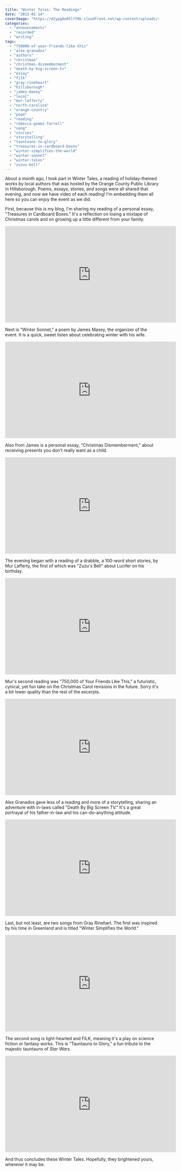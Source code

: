```yaml
---
title: "Winter Tales: The Readings"
date: "2013-01-14"
coverImage: "https://d2ypg8o05lff0b.cloudfront.net/wp-content/uploads/sites/3/2012/10/WinterTales2.png" 
categories: 
  - "announcements"
  - "recorded"
  - "writing"
tags: 
  - "750000-of-your-friends-like-this"
  - "alex-granados"
  - "authors"
  - "christmas"
  - "christmas-dismemberment"
  - "death-by-big-screen-tv"
  - "essay"
  - "filk"
  - "gray-rineheart"
  - "hillsborough"
  - "james-maxey"
  - "local"
  - "mur-lafferty"
  - "north-carolina"
  - "orange-country"
  - "poem"
  - "reading"
  - "rebecca-gomez-farrell"
  - "song"
  - "stories"
  - "storytelling"
  - "tauntauns-to-glory"
  - "treasures-in-cardboard-boxes"
  - "winter-simplifies-the-world"
  - "winter-sonnet"
  - "winter-tales"
  - "zuzus-bell"
---
```


About a month ago, I took part in Winter Tales, a reading of holiday-themed works by local authors that was hosted by the Orange County Public Library in Hillsborough. Poems, essays, stories, and songs were all shared that evening, and now we have video of each reading! I'm embedding them all here so you can enjoy the event as we did.

First, because this is my blog, I'm sharing my reading of a personal essay, "Treasures in Cardboard Boxes." It's a reflection on losing a mixtape of Christmas carols and on growing up a little different from your family.

<iframe width="560" height="315" src="https://www.youtube.com/embed/RASxC6VbDnw?si=CO6J4Y0S5aTDLXsa" title="YouTube video player" frameborder="0" allow="accelerometer; autoplay; clipboard-write; encrypted-media; gyroscope; picture-in-picture; web-share" referrerpolicy="strict-origin-when-cross-origin" allowfullscreen></iframe>

Next is "Winter Sonnet," a poem by James Maxey, the organizer of the event. It is a quick, sweet listen about celebrating winter with his wife.

<iframe width="560" height="315" src="https://www.youtube.com/embed/0n8d_4kxufM?si=g-Zg8vEKQVbISbFy" title="YouTube video player" frameborder="0" allow="accelerometer; autoplay; clipboard-write; encrypted-media; gyroscope; picture-in-picture; web-share" referrerpolicy="strict-origin-when-cross-origin" allowfullscreen></iframe>

Also from James is a personal essay, "Christmas Dismemberment," about receiving presents you don't really want as a child.

<iframe width="560" height="315" src="https://www.youtube.com/embed/JyMesp5iZxM?si=dOF0pKGaNaHz3ZXs" title="YouTube video player" frameborder="0" allow="accelerometer; autoplay; clipboard-write; encrypted-media; gyroscope; picture-in-picture; web-share" referrerpolicy="strict-origin-when-cross-origin" allowfullscreen></iframe>

The evening began with a reading of a drabble, a 100-word short stories, by Mur Lafferty, the first of which was "Zuzu's Bell" about Lucifer on his birthday.

<iframe width="560" height="315" src="https://www.youtube.com/embed/FvO5Xr4mYWY?si=8NGEd6geO-xk3EDQ" title="YouTube video player" frameborder="0" allow="accelerometer; autoplay; clipboard-write; encrypted-media; gyroscope; picture-in-picture; web-share" referrerpolicy="strict-origin-when-cross-origin" allowfullscreen></iframe>

Mur's second reading was "750,000 of Your Friends Like This," a futuristic, cynical, yet fun take on the Christmas Carol revisions in the future. Sorry it's a bit lower quality than the rest of the excerpts.

<iframe width="560" height="315" src="https://www.youtube.com/embed/rXQn3qydFhU?si=kcGWLSLq3NOwEgc2" title="YouTube video player" frameborder="0" allow="accelerometer; autoplay; clipboard-write; encrypted-media; gyroscope; picture-in-picture; web-share" referrerpolicy="strict-origin-when-cross-origin" allowfullscreen></iframe>

Alex Granados gave less of a reading and more of a storytelling, sharing an adventure with in-laws called "Death By Big Screen TV." It's a great portrayal of his father-in-law and his can-do-anything attitude.

<iframe width="560" height="315" src="https://www.youtube.com/embed/DWLtPhQDqq4?si=K2ZDx6oNmi4adqRh" title="YouTube video player" frameborder="0" allow="accelerometer; autoplay; clipboard-write; encrypted-media; gyroscope; picture-in-picture; web-share" referrerpolicy="strict-origin-when-cross-origin" allowfullscreen></iframe>

Last, but not least, are two songs from Gray Rinehart. The first was inspired by his time in Greenland and is titled "Winter Simplifies the World."

<iframe width="560" height="315" src="https://www.youtube.com/embed/NcuFopdrE3Y?si=AqaKWuaSyQB3CoHF" title="YouTube video player" frameborder="0" allow="accelerometer; autoplay; clipboard-write; encrypted-media; gyroscope; picture-in-picture; web-share" referrerpolicy="strict-origin-when-cross-origin" allowfullscreen></iframe>

The second song is light-hearted and FILK, meaning it's a play on science fiction or fantasy works. This is "Tauntauns to Glory," a fun tribute to the majestic tauntauns of _Star Wars_.

<iframe width="560" height="315" src="https://www.youtube.com/embed/B6RS-YAgk2U?si=aGwh7KJgQFDqankS" title="YouTube video player" frameborder="0" allow="accelerometer; autoplay; clipboard-write; encrypted-media; gyroscope; picture-in-picture; web-share" referrerpolicy="strict-origin-when-cross-origin" allowfullscreen></iframe>

And thus concludes these Winter Tales. Hopefully, they brightened yours, wherever it may be.
